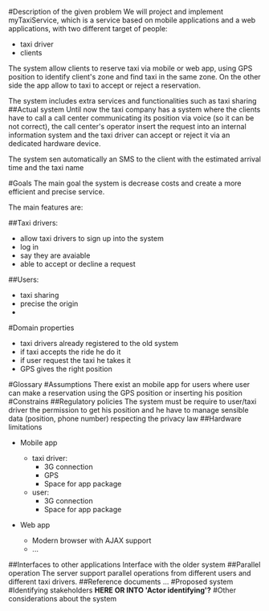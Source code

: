 #Description of the given problem
We will project and implement myTaxiService, which is a service based on mobile applications and a web applications, with two different target of people:

* taxi driver
* clients

The system allow clients to reserve taxi via mobile or web app, using GPS position to identify client's zone and find taxi in the same zone. On the other side the app allow to taxi to accept or reject a reservation.

The system includes extra services and functionalities such as taxi sharing
##Actual system
Until now the taxi company has a system where the clients have to call a call center communicating its position via voice (so it can be not correct), the call center's operator insert the request into an internal information system and the taxi driver can accept or reject it via an dedicated hardware device.

The system sen automatically an SMS to the client with the estimated arrival time and the taxi name

#Goals
The main goal the system is decrease costs and create a more efficient and precise service.

The main features are:

##Taxi drivers:
* allow taxi drivers to sign up into the system
* log in
* say they are avaiable
* able to accept or decline a request

##Users:
* taxi sharing
* precise the origin
* 

#Domain properties
* taxi drivers already registered to the old system
* if taxi accepts the ride he do it
* if user request the taxi he takes it
* GPS gives the right position

#Glossary
#Assumptions
There exist an mobile app for users where user can make a reservation using the GPS position or inserting his position
#Constrains
##Regulatory policies
The system must be require to user/taxi driver the permission to get his position and he have to manage sensible data (position, phone number) respecting the privacy law
##Hardware limitations
* Mobile app
    * taxi driver:
        * 3G connection
        * GPS
        * Space for app package
    * user:
        * 3G connection
        * Space for app package  

* Web app
    * Modern browser with AJAX support
    * ...

##Interfaces to other applications
Interface with the older system
##Parallel operation
The server support parallel operations from different users and different taxi drivers.
##Reference documents
...
#Proposed system
#Identifying stakeholders **HERE OR INTO 'Actor identifying'?**
#Other considerations about the system